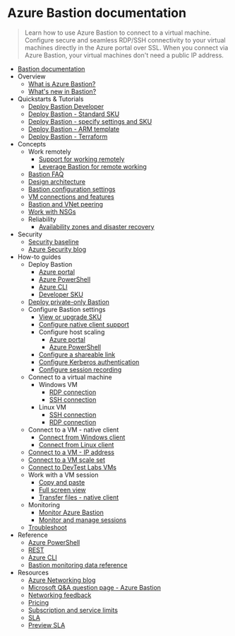 # Azure Bastion documentation
> Learn how to use Azure Bastion to connect to a virtual machine. Configure secure and seamless RDP/SSH connectivity to your virtual machines directly in the Azure portal over SSL. When you connect via Azure Bastion, your virtual machines don't need a public IP address.
  - [Bastion documentation](https://learn.microsoft.com/en-us/azure/bastion/)
  - Overview
    - [What is Azure Bastion?](https://learn.microsoft.com/en-us/azure/bastion/bastion-overview)
    - [What's new in Bastion?](https://learn.microsoft.com/en-us/azure/bastion/whats-new)
  - Quickstarts & Tutorials
    - [Deploy Bastion Developer](https://learn.microsoft.com/en-us/azure/bastion/quickstart-developer)
    - [Deploy Bastion - Standard SKU](https://learn.microsoft.com/en-us/azure/bastion/quickstart-host-portal)
    - [Deploy Bastion - specify settings and SKU](https://learn.microsoft.com/en-us/azure/bastion/tutorial-create-host-portal)
    - [Deploy Bastion - ARM template](https://learn.microsoft.com/en-us/azure/bastion/quickstart-host-arm-template)
    - [Deploy Bastion - Terraform](https://learn.microsoft.com/en-us/azure/bastion/quickstart-deploy-terraform)
  - Concepts
    - Work remotely
      - [Support for working remotely](https://learn.microsoft.com/en-us/azure/networking/working-remotely-support?toc=%2fazure%2fbastion%2ftoc.json)
      - [Leverage Bastion for remote working](https://learn.microsoft.com/en-us/azure/bastion/work-remotely-support)
    - [Bastion FAQ](https://learn.microsoft.com/en-us/azure/bastion/bastion-faq)
    - [Design architecture](https://learn.microsoft.com/en-us/azure/bastion/design-architecture)
    - [Bastion configuration settings](https://learn.microsoft.com/en-us/azure/bastion/configuration-settings)
    - [VM connections and features](https://learn.microsoft.com/en-us/azure/bastion/vm-about)
    - [Bastion and VNet peering](https://learn.microsoft.com/en-us/azure/bastion/vnet-peering)
    - [Work with NSGs](https://learn.microsoft.com/en-us/azure/bastion/bastion-nsg)
    - Reliability
      - [Availability zones and disaster recovery](https://learn.microsoft.com/en-us/azure/reliability/reliability-bastion?toc=/azure/bastion/TOC.json)
  - Security
    - [Security baseline](https://learn.microsoft.com/security/benchmark/azure/baselines/bastion-security-baseline?toc=/azure/bastion/TOC.json)
    - [Azure Security blog](https://techcommunity.microsoft.com/category/azure-network-security/blog/azurenetworksecurityblog)
  - How-to guides
    - Deploy Bastion
      - [Azure portal](https://learn.microsoft.com/en-us/azure/bastion/tutorial-create-host-portal)
      - [Azure PowerShell](https://learn.microsoft.com/en-us/azure/bastion/bastion-create-host-powershell)
      - [Azure CLI](https://learn.microsoft.com/en-us/azure/bastion/create-host-cli)
      - [Developer SKU](https://learn.microsoft.com/en-us/azure/bastion/quickstart-developer-sku)
    - [Deploy private-only Bastion](https://learn.microsoft.com/en-us/azure/bastion/private-only-deployment)
    - Configure Bastion settings
      - [View or upgrade SKU](https://learn.microsoft.com/en-us/azure/bastion/upgrade-sku)
      - [Configure native client support](https://learn.microsoft.com/en-us/azure/bastion/native-client)
      - Configure host scaling
        - [Azure portal](https://learn.microsoft.com/en-us/azure/bastion/configure-host-scaling)
        - [Azure PowerShell](https://learn.microsoft.com/en-us/azure/bastion/configure-host-scaling-powershell)
      - [Configure a shareable link](https://learn.microsoft.com/en-us/azure/bastion/shareable-link)
      - [Configure Kerberos authentication](https://learn.microsoft.com/en-us/azure/bastion/kerberos-authentication-portal)
      - [Configure session recording](https://learn.microsoft.com/en-us/azure/bastion/session-recording)
    - Connect to a virtual machine
      - Windows VM
        - [RDP connection](https://learn.microsoft.com/en-us/azure/bastion/bastion-connect-vm-rdp-windows)
        - [SSH connection](https://learn.microsoft.com/en-us/azure/bastion/bastion-connect-vm-ssh-windows)
      - Linux VM
        - [SSH connection](https://learn.microsoft.com/en-us/azure/bastion/bastion-connect-vm-ssh-linux)
        - [RDP connection](https://learn.microsoft.com/en-us/azure/bastion/bastion-connect-vm-linux-rdp)
    - Connect to a VM - native client
      - [Connect from Windows client](https://learn.microsoft.com/en-us/azure/bastion/connect-vm-native-client-windows)
      - [Connect from Linux client](https://learn.microsoft.com/en-us/azure/bastion/connect-vm-native-client-linux)
    - [Connect to a VM - IP address](https://learn.microsoft.com/en-us/azure/bastion/connect-ip-address)
    - [Connect to a VM scale set](https://learn.microsoft.com/en-us/azure/bastion/bastion-connect-vm-scale-set)
    - [Connect to DevTest Labs VMs](https://learn.microsoft.com/en-us/azure/devtest-labs/enable-browser-connection-lab-virtual-machines?toc=%2fazure%2fbastion%2ftoc.json)
    - Work with a VM session
      - [Copy and paste](https://learn.microsoft.com/en-us/azure/bastion/bastion-vm-copy-paste)
      - [Full screen view](https://learn.microsoft.com/en-us/azure/bastion/bastion-vm-full-screen)
      - [Transfer files - native client](https://learn.microsoft.com/en-us/azure/bastion/vm-upload-download-native)
    - Monitoring
      - [Monitor Azure Bastion](https://learn.microsoft.com/en-us/azure/bastion/monitor-bastion)
      - [Monitor and manage sessions](https://learn.microsoft.com/en-us/azure/bastion/session-monitoring)
    - [Troubleshoot](https://learn.microsoft.com/en-us/azure/bastion/troubleshoot)
  - Reference
    - [Azure PowerShell](https://learn.microsoft.com/powershell/module/az.network/)
    - [REST](https://learn.microsoft.com/rest/api/virtualnetwork/bastion-hosts)
    - [Azure CLI](https://learn.microsoft.com/cli/azure/network/bastion)
    - [Bastion monitoring data reference](https://learn.microsoft.com/en-us/azure/bastion/monitor-bastion-reference)
  - Resources
    - [Azure Networking blog](https://techcommunity.microsoft.com/category/azure/blog/azurenetworkingblog)
    - [Microsoft Q&A question page - Azure Bastion](https://learn.microsoft.com/answers/tags/119/azure-bastion)
    - [Networking feedback](https://feedback.azure.com/d365community/forum/8ae9bf04-8326-ec11-b6e6-000d3a4f0789)
    - [Pricing](https://azure.microsoft.com/pricing/details/azure-bastion/)
    - [Subscription and service limits](https://learn.microsoft.com/en-us/azure/azure-resource-manager/management/azure-subscription-service-limits?toc=/azure/bastion/toc.json)
    - [SLA](https://azure.microsoft.com/support/legal/sla)
    - [Preview SLA](https://azure.microsoft.com/support/legal/preview-supplemental-terms)
